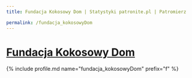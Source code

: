 ```yaml
---
title: Fundacja Kokosowy Dom | Statystyki patronite.pl | Patromierz

permalink: /fundacja_kokosowyDom
---
```


# [Fundacja Kokosowy Dom](https://patronite.pl/fundacja_kokosowyDom)

{% include profile.md name="fundacja_kokosowyDom" prefix="f" %}
